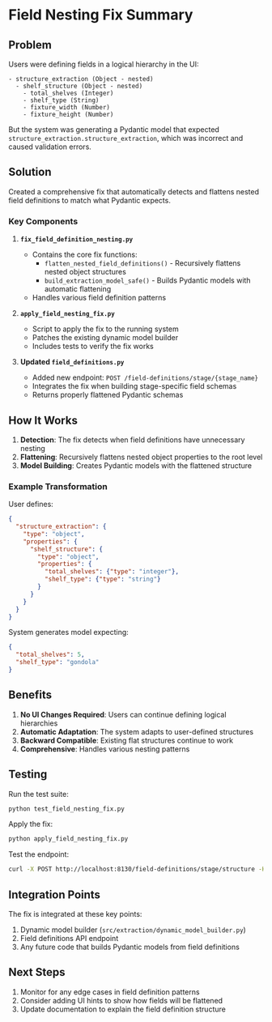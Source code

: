 # Field Nesting Fix Summary

## Problem
Users were defining fields in a logical hierarchy in the UI:
```
- structure_extraction (Object - nested)
  - shelf_structure (Object - nested)
    - total_shelves (Integer)
    - shelf_type (String)
    - fixture_width (Number)
    - fixture_height (Number)
```

But the system was generating a Pydantic model that expected `structure_extraction.structure_extraction`, which was incorrect and caused validation errors.

## Solution
Created a comprehensive fix that automatically detects and flattens nested field definitions to match what Pydantic expects.

### Key Components

1. **`fix_field_definition_nesting.py`**
   - Contains the core fix functions:
     - `flatten_nested_field_definitions()` - Recursively flattens nested object structures
     - `build_extraction_model_safe()` - Builds Pydantic models with automatic flattening
   - Handles various field definition patterns

2. **`apply_field_nesting_fix.py`**
   - Script to apply the fix to the running system
   - Patches the existing dynamic model builder
   - Includes tests to verify the fix works

3. **Updated `field_definitions.py`**
   - Added new endpoint: `POST /field-definitions/stage/{stage_name}`
   - Integrates the fix when building stage-specific field schemas
   - Returns properly flattened Pydantic schemas

## How It Works

1. **Detection**: The fix detects when field definitions have unnecessary nesting
2. **Flattening**: Recursively flattens nested object properties to the root level
3. **Model Building**: Creates Pydantic models with the flattened structure

### Example Transformation

User defines:
```json
{
  "structure_extraction": {
    "type": "object",
    "properties": {
      "shelf_structure": {
        "type": "object",
        "properties": {
          "total_shelves": {"type": "integer"},
          "shelf_type": {"type": "string"}
        }
      }
    }
  }
}
```

System generates model expecting:
```json
{
  "total_shelves": 5,
  "shelf_type": "gondola"
}
```

## Benefits

1. **No UI Changes Required**: Users can continue defining logical hierarchies
2. **Automatic Adaptation**: The system adapts to user-defined structures
3. **Backward Compatible**: Existing flat structures continue to work
4. **Comprehensive**: Handles various nesting patterns

## Testing

Run the test suite:
```bash
python test_field_nesting_fix.py
```

Apply the fix:
```bash
python apply_field_nesting_fix.py
```

Test the endpoint:
```bash
curl -X POST http://localhost:8130/field-definitions/stage/structure -H "Content-Type: application/json" -d '{}'
```

## Integration Points

The fix is integrated at these key points:
1. Dynamic model builder (`src/extraction/dynamic_model_builder.py`)
2. Field definitions API endpoint
3. Any future code that builds Pydantic models from field definitions

## Next Steps

1. Monitor for any edge cases in field definition patterns
2. Consider adding UI hints to show how fields will be flattened
3. Update documentation to explain the field definition structure